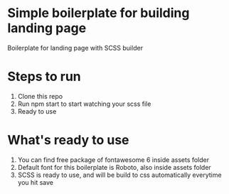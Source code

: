 # Simple boilerplate for building landing page
Boilerplate for landing page with SCSS builder

# Steps to run
1. Clone this repo
2. Run npm start to start watching your scss file
3. Ready to use

# What's ready to use
1. You can find free package of fontawesome 6 inside assets folder
2. Default font for this boilerplate is Roboto, also inside assets folder 
3. SCSS is ready to use, and will be build to css automatically everytime you hit save
